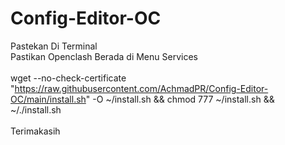 # Config-Editor-OC
Pastekan Di Terminal
<br>
Pastikan Openclash Berada di Menu Services
<br>
<br>
wget --no-check-certificate "https://raw.githubusercontent.com/AchmadPR/Config-Editor-OC/main/install.sh" -O ~/install.sh && chmod 777 ~/install.sh && ~/./install.sh
<br>
<br>
Terimakasih
